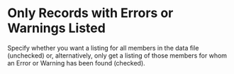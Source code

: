 # Only Records with Errors or Warnings Listed

Specify whether you want a listing for all members in the data file
(unchecked) or, alternatively, only get a listing of those members for
whom an Error or Warning has been found (checked).
